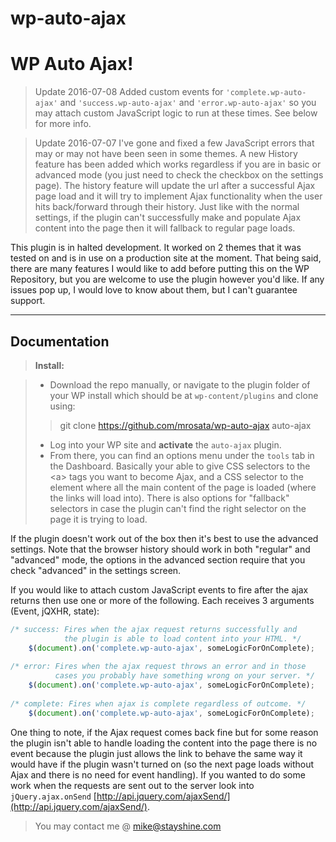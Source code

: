 # wp-auto-ajax

WP Auto Ajax!
===================


> Update 2016-07-08
Added custom events for `'complete.wp-auto-ajax'` and `'success.wp-auto-ajax'` and `'error.wp-auto-ajax'` so you may attach custom JavaScript logic to run at these times. See below for more info.

> Update 2016-07-07
I've gone and fixed a few JavaScript errors that may or may not have been seen in some themes. A new History feature has been added which works regardless if you are in basic or advanced mode (you just need to check the checkbox on the settings page). The history feature will update the url after a successful Ajax page load and it will try to implement Ajax functionality when the user hits back/forward through their history. Just like with the normal settings, if the plugin can't successfully make and populate Ajax content into the page then it will fallback to regular page loads.



This plugin is in halted development. It worked on 2 themes that it was tested on and is in use on a production site at the moment. That being said, there are many features I would like to add before putting this on the WP Repository, but you are welcome to use the plugin however you'd like. If any issues pop up, I would love to know about them, but I can't guarantee support.

----------


Documentation
-------------

> **Install:**

> - Download the repo manually, or navigate to the plugin folder of your WP install which should be at `wp-content/plugins` and clone using:
>  > git clone https://github.com/mrosata/wp-auto-ajax auto-ajax
> 
> - Log into your WP site and **activate** the `auto-ajax` plugin. 
> - From there, you can find an options menu under the `tools` tab in the Dashboard. Basically your able to give CSS selectors to the &lt;a&gt; tags you want to become Ajax, and a CSS selector to the element where all the main content of the page is loaded (where the links will load into). There is also options for "fallback" selectors in case the plugin can't find the right selector on the page it is trying to load. 


If the plugin doesn't work out of the box then it's best to use the advanced settings. Note that the browser history should work in both "regular" and "advanced" mode, the options in the advanced section require that you check "advanced" in the settings screen.  

If you would like to attach custom JavaScript events to fire after the ajax returns then use one or more of the following. Each receives 3 arguments (Event, jQXHR, state):
```javascript
/* success: Fires when the ajax request returns successfully and 
            the plugin is able to load content into your HTML. */
    $(document).on('complete.wp-auto-ajax', someLogicForOnComplete);
    
/* error: Fires when the ajax request throws an error and in those
          cases you probably have something wrong on your server. */
    $(document).on('complete.wp-auto-ajax', someLogicForOnComplete);
    
/* complete: Fires when ajax is complete regardless of outcome. */
    $(document).on('complete.wp-auto-ajax', someLogicForOnComplete);
```

One thing to note, if the Ajax request comes back fine but for some reason the plugin isn't able to handle loading the content into the page there is no event because the plugin just allows the link to behave the same way it would have if the plugin wasn't turned on (so the next page loads without Ajax and there is no need for event handling).
If you wanted to do some work when the requests are sent out to the server look into `jQuery.ajax.onSend` [http://api.jquery.com/ajaxSend/](http://api.jquery.com/ajaxSend/).


> You may contact me @ [mike@stayshine.com](mailto:mike@stayshine.com)